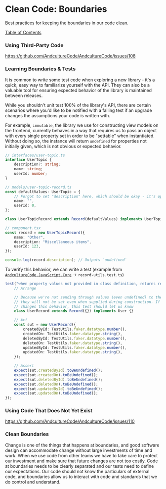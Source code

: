 # Clean Code: Boundaries

Best practices for keeping the boundaries in our code clean.

[Table of Contents](../CLEAN-CODE.md)

### Using Third-Party Code

https://github.com/AndcultureCode/AndcultureCode/issues/108

### Learning Boundaries & Tests

It is common to write some test code when exploring a new library - it's a quick, easy way to familiarize
yourself with the API. They can also be a valuable tool for ensuring expected behavior of the library
is maintained between releases.

While you shouldn't unit test 100% of the library's API, there are certain scenarios where you'd
like to be notified with a failing test if an upgrade changes the assumptions your code is written with.

For example, `immutable`, the library we use for constructing view models on the frontend, currently
behaves in a way that requires us to pass an object with every single property set in order to be
"settable" when instantiated. Without doing so, the instance will return `undefined` for properties
not initially given, which is not obvious or expected behavior.

```ts
// interfaces/user-topic.ts
interface UserTopic {
    description?: string;
    name: string;
    userId: number;
}

// models/user-topic-record.ts
const defaultValues: UserTopic = {
    // Forgot to set "description" here, which should be okay - it's optional
    name: "",
    userId: 0,
};

class UserTopicRecord extends Record(defaultValues) implements UserTopic {}

// component.tsx
const record = new UserTopicRecord({
    name: "Other",
    description: "Miscellaneous items",
    userId: 123,
});

console.log(record.description); // Outputs `undefined`
```

To verify this behavior, we can write a test (example from [`AndcultureCode.JavaScript.Core`](https://github.com/AndcultureCode/AndcultureCode.JavaScript.Core) -> `record-utils.test.ts`)

```ts
test("when property values not provided in class definition, returns record without properties set", () => {
    // Arrange

    // Because we're not sending through values (even undefined) to the class definition
    // they will not be set even when supplied during construction. If immutable ever
    // changes this behavior, this test should let us know
    class UserRecord extends Record({}) implements User {}

    // Act
    const sut = new UserRecord({
        createdById: TestUtils.faker.datatype.number(),
        createdOn: TestUtils.faker.datatype.string(),
        deletedById: TestUtils.faker.datatype.number(),
        deletedOn: TestUtils.faker.datatype.string(),
        updatedById: TestUtils.faker.datatype.number(),
        updatedOn: TestUtils.faker.datatype.string(),
    });

    // Assert
    expect(sut.createdById).toBeUndefined();
    expect(sut.createdOn).toBeUndefined();
    expect(sut.deletedById).toBeUndefined();
    expect(sut.deletedOn).toBeUndefined();
    expect(sut.updatedById).toBeUndefined();
    expect(sut.updatedOn).toBeUndefined();
});
```

### Using Code That Does Not Yet Exist

https://github.com/AndcultureCode/AndcultureCode/issues/110

### Clean Boundaries

Change is one of the things that happens at boundaries, and good software design can accommodate
change without large investments of time and work.
When we use code from other teams we have to take care to protect our investment and make sure
that future changes are not too costly.
Code at boundaries needs to be clearly separated and our tests need to define our expectations.
Our code should not know the particulars of external code, and boundaries allow us to interact with
code and standards that we do control and understand.
